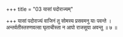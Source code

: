 +++
title = "03 यासां पदोराज्यम्"

+++
यासां पदोराज्यं वाजिनं तु सोमस्य प्रसवमनु याः पवन्ते ।  
अन्तर्वतीस्तरुणवत्सा घृताचीस्ता न आपो राजसूया अवन्तु ॥ ७ ॥